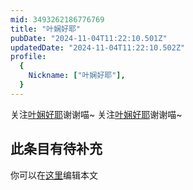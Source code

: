 ```yaml
---
mid: 3493262186776769
title: "叶娴好耶"
pubDate: "2024-11-04T11:22:10.501Z"
updatedDate: "2024-11-04T11:22:10.502Z"
profile:
  {
    Nickname: ["叶娴好耶"],
  }
---
```


关注[叶娴好耶](https://space.bilibili.com/3493262186776769)谢谢喵~ 关注[叶娴好耶](https://space.bilibili.com/3493262186776769)谢谢喵~

## 此条目有待补充
你可以在[这里](https://github.com/Yuhanawa/VTuber.ICU/edit/master/src/content/v/叶娴好耶/index.md)编辑本文
